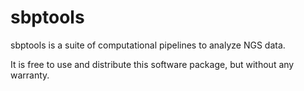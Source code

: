 # sbptools

sbptools is a suite of computational pipelines to analyze NGS data.

It is free to use and distribute this software package, but without any warranty.
